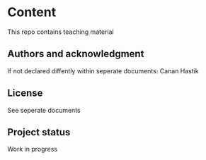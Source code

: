 # Content

This repo contains teaching material 

## Authors and acknowledgment
If not declared diffently within seperate documents: Canan Hastik

## License
See seperate documents

## Project status
Work in progress
